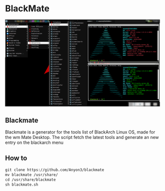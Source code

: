 # BlackMate

![Alt text](blackmate.png?raw=true "Title")

## Blackmate

Blackmate is a generator for the tools list of BlackArch Linux OS, made for the wm Mate Desktop. The script fetch the latest tools and generate an new entry on the blackarch menu

## How to 

```
git clone https://github.com/Anyon3/blackmate
mv blackmate /usr/share/
cd /usr/share/blackmate
sh blackmate.sh
```
